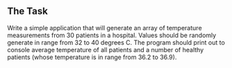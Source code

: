 ## The Task

Write a simple application that will generate an array of temperature measurements from 30 patients in a hospital. Values should be randomly generate in range from 32 to 40 degrees C. The program should print out to console average temperature of all patients and a number of healthy patients (whose temperature is in range from 36.2 to 36.9).